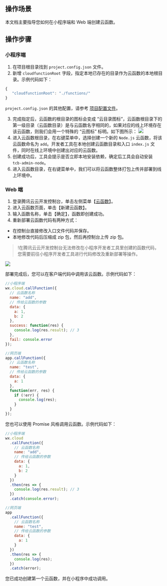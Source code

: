 ## 操作场景

本文档主要指导您如何在小程序端和 Web 端创建云函数。

## 操作步骤

### 小程序端

1. 在项目根目录找到 `project.config.json` 文件。
2. 新增 `cloudfunctionRoot` 字段，指定本地已存在的目录作为云函数的本地根目录。示例代码如下：

```js
{
   "cloudfunctionRoot": "./functions/"
}
```

`project.config.json` 的其他配置，请参考 [项目配置文件](https://developers.weixin.qq.com/miniprogram/dev/devtools/projectconfig.html?t=18092115)。

3. 完成指定后，云函数的根目录的图标会变成 “云目录图标”，云函数根目录下的第一级目录（云函数目录）是与云函数名字相同的，如果对应的线上环境存在该云函数，则我们会用一个特殊的 “云图标” 标明。如下图所示：
   ![](https://main.qcloudimg.com/raw/86ec7ca2fd42999bb61584b8a7af5bf9.png)
4. 进入云函数根目录，在右键菜单中，选择创建一个新的 `Node.js` 云函数，将该云函数命名为 `add`。开发者工具在本地创建云函数目录和入口 `index.js` 文件，同时在线上环境中创建出对应的云函数。
5. 创建成功后，工具会提示是否立即本地安装依赖，确定后工具会自动安装 `tcb-admin-node`。
6. 进入云函数目录，在右键菜单中，我们可以将云函数整体打包上传并部署到线上环境中。

### Web 端

1. 登录腾讯云云开发控制台，单击左侧菜单【[云函数](https://console.cloud.tencent.com/tcb/scf)】。
2. 进入云函数页面，单击【新建云函数】。
3. 输入函数名称，单击【确定】，函数即创建成功。
4. 重新部署云函数代码有两种方式：

- 在控制台直接修改入口文件代码并保存。
- 本地修改代码后压缩成 zip 包，然后再控制台上传 zip 包。

> !在腾讯云云开发控制台无法修改在小程序开发者工具里创建的函数代码，您需要前往小程序开发者工具进行代码修改及重新部署等操作。

![](https://main.qcloudimg.com/raw/5a0f376ee128302837c68c09d7d05943.png)

部署完成后，您可以在客户端代码中调用该云函数。示例代码如下：

```js
//小程序端
wx.cloud.callFunction({
  // 云函数名称
  name: "add",
  // 传给云函数的参数
  data: {
    a: 1,
    b: 2
  },
  success: function(res) {
    console.log(res.result); // 3
  },
  fail: console.error
});

//网页端
app.callFunction({
  // 云函数名称
  name: "test",
  // 传给云函数的参数
  data: {
    a: 1
  },
  function(err, res) {
    if (!err) {
      console.log(res);
    }
  }
});
```

您也可以使用 Promise 风格调用云函数。示例代码如下：

```js
//小程序端
wx.cloud
  .callFunction({
    // 云函数名称
    name: "add",
    // 传给云函数的参数
    data: {
      a: 1,
      b: 2
    }
  })
  .then(res => {
    console.log(res.result); // 3
  })
  .catch(console.error);

//网页端
app
  .callFunction({
    // 云函数名称
    name: "test",
    // 传给云函数的参数
    data: {
      a: 1
    }
  })
  .then(res => {
    console.log(res);
  })
  .catch(error);
```

您已成功创建第一个云函数，并在小程序中成功调用。
